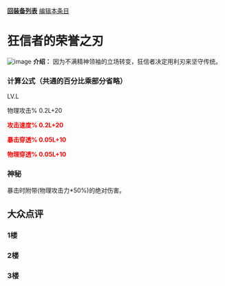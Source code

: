[**回装备列表**](index.md)  [编辑本条目](https://github.com/GuguTown/Wiki/edit/main/equip/狂信者的荣誉之刃.md) 
# 狂信者的荣誉之刃
![image](https://user-images.githubusercontent.com/35645329/193961533-a4f93112-289c-447a-aca3-0fff8f7ec1dd.png) **介绍：**  因为不满精神领袖的立场转变，狂信者决定用利刃来坚守传统。  
### 计算公式（共通的百分比乘部分省略）
LV.L  

物理攻击% 0.2L+20   

<font color=#FF0000 >**攻击速度% 0.2L+20**</font>   

<font color=#FF0000 >**暴击穿透% 0.05L+10**</font>   

<font color=#FF0000 >**物理穿透% 0.05L+10**</font>       

### 神秘
暴击时附带(物理攻击力\*50%)的绝对伤害。

## 大众点评
### 1楼

### 2楼 

### 3楼 
